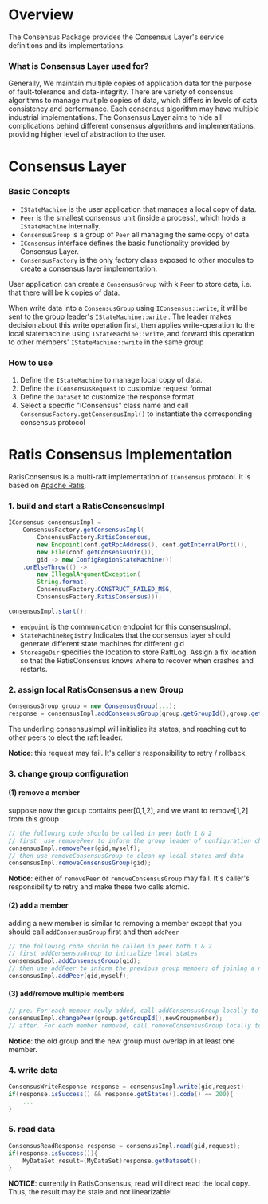 <!--

    Licensed to the Apache Software Foundation (ASF) under one
    or more contributor license agreements.  See the NOTICE file
    distributed with this work for additional information
    regarding copyright ownership.  The ASF licenses this file
    to you under the Apache License, Version 2.0 (the
    "License"); you may not use this file except in compliance
    with the License.  You may obtain a copy of the License at

        http://www.apache.org/licenses/LICENSE-2.0

    Unless required by applicable law or agreed to in writing,
    software distributed under the License is distributed on an
    "AS IS" BASIS, WITHOUT WARRANTIES OR CONDITIONS OF ANY
    KIND, either express or implied.  See the License for the
    specific language governing permissions and limitations
    under the License.

-->

# Overview

The Consensus Package provides the Consensus Layer's service definitions and its implementations.

### What is Consensus Layer used for?

Generally, We maintain multiple copies of application data for the purpose of fault-tolerance and
data-integrity. There are variety of consensus algorithms to manage multiple copies of data, which
differs in levels of data consistency and performance. Each consensus algorithm may have multiple
industrial implementations. The Consensus Layer aims to hide all complications behind different
consensus algorithms and implementations, providing higher level of abstraction to the user.

# Consensus Layer

### Basic Concepts

* `IStateMachine` is the user application that manages a local copy of data.
* `Peer` is the smallest consensus unit (inside a process), which holds a `IStateMachine`
  internally.
* `ConsensusGroup` is a group of `Peer` all managing the same copy of data.
* `IConsensus` interface defines the basic functionality provided by Consensus Layer.
* `ConsensusFactory` is the only factory class exposed to other modules to create a consensus layer
  implementation.

User application can create a `ConsensusGroup` with k `Peer` to store data, i.e. that there will be
k copies of data.

When write data into a `ConsensusGroup` using `IConsensus::write`, it will be sent to the group
leader's `IStateMachine::write` . The leader makes decision about this write operation first, then
applies write-operation to the local statemachine using `IStateMachine::write`, and forward this
operation to other members' `IStateMachine::write` in the same group

### How to use

1. Define the  `IStateMachine` to manage local copy of data.
2. Define the `IConsensusRequest` to customize request format
3. Define the `DataSet` to customize the response format
4. Select a specific "IConsensus" class name and call `ConsensusFactory.getConsensusImpl()` to
   instantiate the corresponding consensus protocol

# Ratis Consensus Implementation

RatisConsensus is a multi-raft implementation of `IConsensus` protocol. It is based
on [Apache Ratis](https://ratis.apache.org/).

### 1. build and start a RatisConsensusImpl

```java
IConsensus consensusImpl =
    ConsensusFactory.getConsensusImpl(
        ConsensusFactory.RatisConsensus,
        new Endpoint(conf.getRpcAddress(), conf.getInternalPort()),
        new File(conf.getConsensusDir()),
        gid -> new ConfigRegionStateMachine())
    .orElseThrow(() ->
        new IllegalArgumentException(
        String.format(
        ConsensusFactory.CONSTRUCT_FAILED_MSG,
        ConsensusFactory.RatisConsensus)));

consensusImpl.start();
```

* `endpoint` is the communication endpoint for this consensusImpl.
* `StateMachineRegistry` Indicates that the consensus layer should generate different state machines for different gid
* `StoreageDir` specifies the location to store RaftLog. Assign a fix location so that the
  RatisConsensus knows where to recover when crashes and restarts.

### 2. assign local RatisConsensus a new Group

```java
ConsensusGroup group = new ConsensusGroup(...);
response = consensusImpl.addConsensusGroup(group.getGroupId(),group.getPeers());
```

The underling consensusImpl will initialize its states, and reaching out to other peers to elect the
raft leader.

**Notice**: this request may fail. It's caller's responsibility to retry / rollback.

### 3. change group configuration

#### (1) remove a member

suppose now the group contains peer[0,1,2], and we want to remove[1,2] from this group

```java
// the following code should be called in peer both 1 & 2
// first  use removePeer to inform the group leader of configuration change 
consensusImpl.removePeer(gid,myself);
// then use removeConsensusGroup to clean up local states and data
consensusImpl.removeConsensusGroup(gid);
```

**Notice**: either of `removePeer` or `removeConsensusGroup` may fail. It's caller's responsibility
to retry and make these two calls atomic.

#### (2) add a member

adding a new member is similar to removing a member except that you should call `addConsensusGroup`
first and then `addPeer`

```java
// the following code should be called in peer both 1 & 2
// first addConsensusGroup to initialize local states
consensusImpl.addConsensusGroup(gid);
// then use addPeer to inform the previous group members of joining a new member
consensusImpl.addPeer(gid,myself);
```

#### (3) add/remove multiple members

```java
// pre. For each member newly added, call addConsensusGroup locally to initialize
consensusImpl.changePeer(group.getGroupId(),newGroupmember);
// after. For each member removed, call removeConsensusGroup locally to clean up
```

**Notice**: the old group and the new group must overlap in at least one member.

### 4. write data

```java
ConsensusWriteResponse response = consensusImpl.write(gid,request)
if(response.isSuccess() && response.getStates().code() == 200){
    ...
}
```

### 5. read data

```java
ConsensusReadResponse response = consensusImpl.read(gid,request);
if(response.isSuccess()){
    MyDataSet result=(MyDataSet)response.getDataset();
}
```

**NOTICE**: currently in RatisConsensus, read will direct read the local copy. Thus, the result may
be stale and not linearizable!


